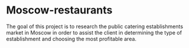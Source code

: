 # Moscow-restaurants

The goal of this project is to research the public catering establishments market in Moscow in order to assist the client in determining the type of establishment and choosing the most profitable area.

